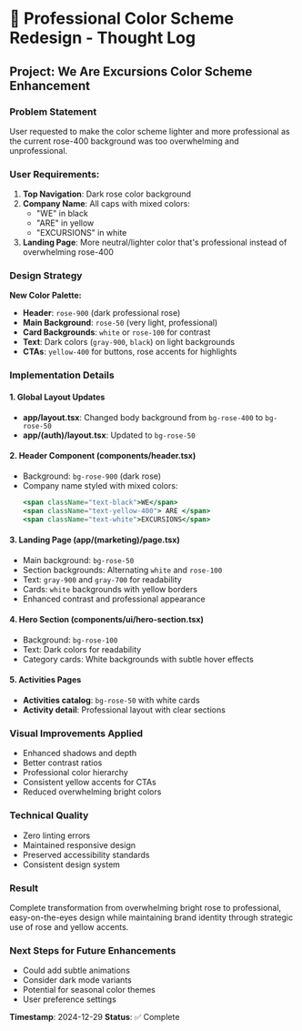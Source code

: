 # 🎨 Professional Color Scheme Redesign - Thought Log

## Project: We Are Excursions Color Scheme Enhancement

### Problem Statement
User requested to make the color scheme lighter and more professional as the current rose-400 background was too overwhelming and unprofessional.

### User Requirements:
1. **Top Navigation**: Dark rose color background
2. **Company Name**: All caps with mixed colors:
   - "WE" in black
   - "ARE" in yellow  
   - "EXCURSIONS" in white
3. **Landing Page**: More neutral/lighter color that's professional instead of overwhelming rose-400

### Design Strategy

**New Color Palette:**
- **Header**: `rose-900` (dark professional rose)
- **Main Background**: `rose-50` (very light, professional)
- **Card Backgrounds**: `white` or `rose-100` for contrast
- **Text**: Dark colors (`gray-900`, `black`) on light backgrounds
- **CTAs**: `yellow-400` for buttons, rose accents for highlights

### Implementation Details

#### 1. Global Layout Updates
- **app/layout.tsx**: Changed body background from `bg-rose-400` to `bg-rose-50`
- **app/(auth)/layout.tsx**: Updated to `bg-rose-50`

#### 2. Header Component (components/header.tsx)
- Background: `bg-rose-900` (dark rose)
- Company name styled with mixed colors:
  ```jsx
  <span className="text-black">WE</span>
  <span className="text-yellow-400"> ARE </span>
  <span className="text-white">EXCURSIONS</span>
  ```

#### 3. Landing Page (app/(marketing)/page.tsx)
- Main background: `bg-rose-50`
- Section backgrounds: Alternating `white` and `rose-100`
- Text: `gray-900` and `gray-700` for readability
- Cards: `white` backgrounds with yellow borders
- Enhanced contrast and professional appearance

#### 4. Hero Section (components/ui/hero-section.tsx)
- Background: `bg-rose-100`
- Text: Dark colors for readability
- Category cards: White backgrounds with subtle hover effects

#### 5. Activities Pages
- **Activities catalog**: `bg-rose-50` with white cards
- **Activity detail**: Professional layout with clear sections

### Visual Improvements Applied
- Enhanced shadows and depth
- Better contrast ratios
- Professional color hierarchy
- Consistent yellow accents for CTAs
- Reduced overwhelming bright colors

### Technical Quality
- Zero linting errors
- Maintained responsive design
- Preserved accessibility standards
- Consistent design system

### Result
Complete transformation from overwhelming bright rose to professional, easy-on-the-eyes design while maintaining brand identity through strategic use of rose and yellow accents.

### Next Steps for Future Enhancements
- Could add subtle animations
- Consider dark mode variants
- Potential for seasonal color themes
- User preference settings

**Timestamp**: 2024-12-29
**Status**: ✅ Complete 